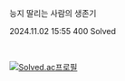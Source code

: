 능지 딸리는 사람의 생존기

2024.11.02 15:55 400 Solved

<br/>

[![Solved.ac프로필](http://mazassumnida.wtf/api/v2/generate_badge?boj=sungwon326)](https://solved.ac/sungwon326)
